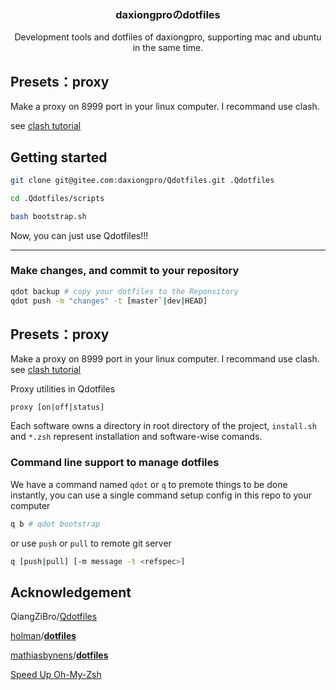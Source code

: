 <p align="center">
  <h3 align="center">daxiongproのdotfiles</h3>
  <p align="center">
   Development tools and dotfiles of daxiongpro, supporting mac and ubuntu in the same time.
  </br>
    <!-- a href="README_zh.md">ZH</a>|<a href="README.md">EN</a -->
  </p>
</p>

## Presets：proxy

Make a proxy on 8999 port in your linux computer. I recommand use clash.

see [clash tutorial](docs/clash.md)

## Getting started

```bash
git clone git@gitee.com:daxiongpro/Qdotfiles.git .Qdotfiles

cd .Qdotfiles/scripts

bash bootstrap.sh
```

Now, you can just use Qdotfiles!!!

---

### Make changes, and commit to your repository

```bash
qdot backup # copy your dotfiles to the Reponsitory
qdot push -m "changes" -t [master`|dev|HEAD]
```




## Presets：proxy

Make a proxy on 8999 port in your linux computer. I recommand use clash. see [clash tutorial](docs/clash.md)

Proxy utilities in Qdotfiles

`proxy [on|off|status]`

Each software owns a directory in root directory of the project, `install.sh` and `*.zsh` represent installation and software-wise comands.

### Command line support to manage dotfiles

We have a command named `qdot` or `q` to premote things to be done instantly, you can use a single command setup config in this repo to your computer

```bash
q b # qdot bootstrap
```

or use  `push`  or  `pull`  to remote git server

```bash
q [push|pull] [-m message -t <refspec>]
```

## Acknowledgement

QiangZiBro/[Qdotfiles](https://github.com/QiangZiBro/Qdotfiles)

[holman](https://github.com/holman)/**[dotfiles](https://github.com/holman/dotfiles)**

[mathiasbynens](https://github.com/mathiasbynens)/**[dotfiles](https://github.com/mathiasbynens/dotfiles)**

[Speed Up Oh-My-Zsh](https://bennycwong.github.io/post/speeding-up-oh-my-zsh/)
